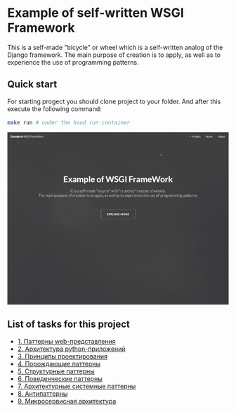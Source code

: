 # Example of **self-written** WSGI Framework

This is a self-made "bicycle" or wheel which is a self-written analog of the Django framework.
The main purpose of creation is to apply, as well as to experience the use of programming patterns.

## Quick start

For starting progect you should clone project to your folder. And after this execute the following command:

```bash
make run # under the hood run container
```

![example](example.gif)

## List of tasks for this project

- [1. Паттерны web-представления](README/tasks/01_lesson.md)
- [2. Архитектура python-приложений](README/tasks/02_lesson.md)
- [3. Принципы проектирования](README/tasks/03_lesson.md)
- [4. Порождающие паттерны](README/tasks/04_lesson.md)
- [5. Структурные паттерны](README/tasks/05_lesson.md)
- [6. Поведенческие паттерны](README/tasks/06_lesson.md)
- [7. Архитектурные системные паттерны](README/tasks/07_lesson.md)
- [8. Антипаттерны](README/tasks/08_lesson.md)
- [9. Микросервисная архитектура](README/tasks/09_lesson.md)
